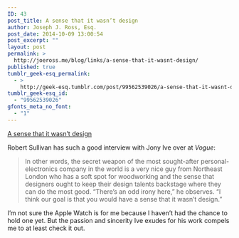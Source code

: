 ```yaml
---
ID: 43
post_title: A sense that it wasn’t design
author: Joseph J. Ross, Esq.
post_date: 2014-10-09 13:00:54
post_excerpt: ""
layout: post
permalink: >
  http://joeross.me/blog/links/a-sense-that-it-wasnt-design/
published: true
tumblr_geek-esq_permalink:
  - >
    http://geek-esq.tumblr.com/post/99562539026/a-sense-that-it-wasnt-design
tumblr_geek-esq_id:
  - "99562539026"
gfonts_meta_no_font:
  - "1"
---
```

<a href='http://www.vogue.com/1415025/apple-design-genius-jonathan-ive'>A sense that it wasn’t design</a><div class="link_description"><p>Robert Sullivan has such a good interview with Jony Ive over at <em>Vogue</em>:</p>
<blockquote><p>
  In other words, the secret weapon of the most sought-after personal-electronics company in the world is a very nice guy from Northeast London who has a soft spot for woodworking and the sense that designers ought to keep their design talents backstage where they can do the most good. “There’s an odd irony here,” he observes. “I think our goal is that you would have a sense that it wasn’t design.”
</p></blockquote>
<p>I’m not sure the Apple Watch is for me because I haven’t had the chance to hold one yet. But the passion and sincerity Ive exudes for his work compels me to at least check it out.</p></div>